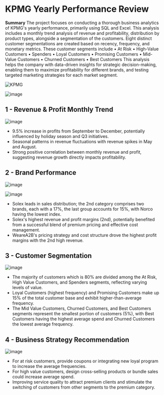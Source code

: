 # KPMG Yearly Performance Review

**Summary**
The project focuses on conducting a thorough business analytics of KPMG's yearly performance, primarily using SQL and Excel. This analysis includes a monthly trend analysis of revenue and profitability, distribution by product types, alongside a segmentation of the customers. Eight distinct customer segmentations are created based on recency, frequency, and monetary metrics. These customer segments include 
•	At Risk
•	High-Value Customers
•	Spenders
•	Loyal Customers
•	Promising Customers
•	Mid-Value Customers
•	Churned Customers
•	Best Customers
This analysis helps the company with data-driven insights for strategic decision-making, enabling them to maximize profitability for different brands, and testing targeted marketing strategies for each market segment.


![KPMG](https://github.com/beishenov3197/KPMG/assets/112967670/20ec9dc4-6216-44a5-9dd7-b37ca212913c)

![image](https://github.com/beishenov3197/KPMG/assets/112967670/8088ccea-6496-4182-9515-609caafde595)


 

## 1 - Revenue & Profit Monthly Trend
![image](https://github.com/beishenov3197/KPMG/assets/112967670/1d623e0a-8678-4bd4-9dbc-06838354581d)

- 9.5% increase in profits from September to December, potentially influenced by holiday season and Q3 initiatives.
- Seasonal patterns in revenue fluctuations with revenue spikes in May and August.
- Strong positive correlation between monthly revenue and profit, suggesting revenue growth directly impacts profitability.


## 2 - Brand Performance

![image](https://github.com/beishenov3197/KPMG/assets/112967670/5eab2953-7eb0-47bf-9363-2bb8c6768198)

![image](https://github.com/beishenov3197/KPMG/assets/112967670/947d5fed-afd6-4d8a-8481-3098b560a7c9)


- Solex leads in sales distribution; the 2nd category comprises two brands, each with a 17%, the last group accounts for 15%, with Norco having the lowest index. 
- Solex's highest revenue and profit margins (2nd), potentially benefited from a successful blend of premium pricing and effective cost management.
- WeareA2B's pricing strategy and cost structure drove the highest profit margins with the 2nd high revenue.

## 3 - Customer Segmentation

![image](https://github.com/beishenov3197/KPMG/assets/112967670/b1cd9db7-4a0d-4e9b-9158-002d92616fd5)

- The majority of customers which is 80% are divided among the At Risk, High Value Customers, and Spenders segments, reflecting varying levels of value.
- Loyal Customers (highest frequency) and Promising Customers make up 15% of the total customer base and exhibit higher-than-average frequency.
- The Mid Value Customers, Churned Customers, and Best Customers segments represent the smallest portion of customers (5%), with Best Customers having the highest average spend and Churned Customers the lowest average frequency.

## 4 - Business Strategy Recommendation

![image](https://github.com/beishenov3197/KPMG/assets/112967670/49de4def-3bbc-480d-b3e3-5c2a14f03999)

- For at risk customers, provide coupons or integrating new loyal program to increase  the average frequencies.
- For high value customers, design cross-selling products or bundle sales could increase average spend.
- Improving service quality to attract premium clients and stimulate the switching of customers from other segments to the premium category.



